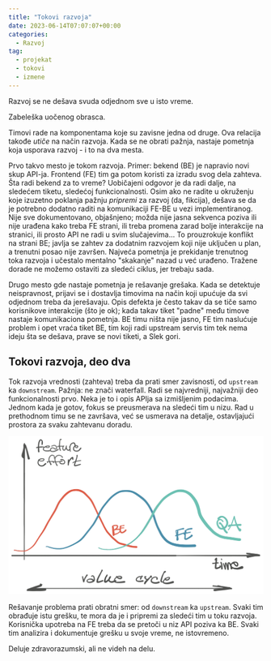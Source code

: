 ```yaml
---
title: "Tokovi razvoja"
date: 2023-06-14T07:07:07+00:00
categories:
  - Razvoj
tag:
  - projekat
  - tokovi
  - izmene
---
```


Razvoj se ne dešava svuda odjednom sve u isto vreme.

Zabeleška uočenog obrasca.

<!--more-->

Timovi rade na komponentama koje su zavisne jedna od druge. Ova relacija takođe _utiče_ na način razvoja. Kada se ne obrati pažnja, nastaje pometnja koja usporava razvoj - i to na dva mesta.

Prvo takvo mesto je tokom razvoja. Primer: bekend (BE) je napravio novi skup API-ja. Frontend (FE) tim ga potom koristi za izradu svog dela zahteva. Šta radi bekend za to vreme? Uobičajeni odgovor je da radi dalje, na sledećem tiketu, sledećoj funkcionalnosti. Osim ako ne radite u okruženju koje izuzetno poklanja pažnju _pripremi_ za razvoj (da, fikcija), dešava se da je potrebno dodatno raditi na komunikaciji FE-BE u vezi implementiranog. Nije sve dokumentovano, objašnjeno; možda nije jasna sekvenca poziva ili nije urađena kako treba FE strani, ili treba promena zarad bolje interakcije na stranici, ili prosto API ne radi u svim slučajevima... To prouzrokuje konflikt na strani BE; javlja se zahtev za dodatnim razvojem koji nije uključen u plan, a trenutni posao nije završen. Najveća pometnja je prekidanje trenutnog toka razvoja i učestalo mentalno "skakanje" nazad u već urađeno. Tražene dorade ne možemo ostaviti za sledeći ciklus, jer trebaju sada.

Drugo mesto gde nastaje pometnja je rešavanje grešaka. Kada se detektuje neispravnost, prijavi se i dostavlja timovima na način koji upućuje da svi odjednom treba da jerešavaju. Opis defekta je često takav da se tiče samo korisnikove interakcije (što je ok); kada takav tiket "padne" među timove nastaje komunikaciona pometnja. BE timu ništa nije jasno, FE tim naslućuje problem i opet vraća tiket BE, tim koji radi upstream servis tim tek nema ideju šta se dešava, prave se novi tiketi, a Slek gori.

## Tokovi razvoja, deo dva

Tok razvoja vrednosti (zahteva) treba da prati smer zavisnosti, od `upstream` ka `downstream`. Pažnja: ne znači waterfall. Radi se najvredniji, najvažniji deo funkcionalnosti prvo. Neka je to i opis APIja sa izmišljenim podacima. Jednom kada je gotov, fokus se preusmerava na sledeći tim u nizu. Rad u prethodnom timu se ne završava, već se usmerava na detalje, ostavljajući prostora za svaku zahtevanu doradu.

![](value_cycle.png)

Rešavanje problema prati obratni smer: od `downstream` ka `upstream`. Svaki tim obrađuje istu grešku, te mora da je i pripremi za sledeći tim u toku razvoja. Korisnička upotreba na FE treba da se pretoči u niz API poziva ka BE. Svaki tim analizira i dokumentuje grešku u svoje vreme, ne istovremeno.

Deluje zdravorazumski, ali ne videh na delu.